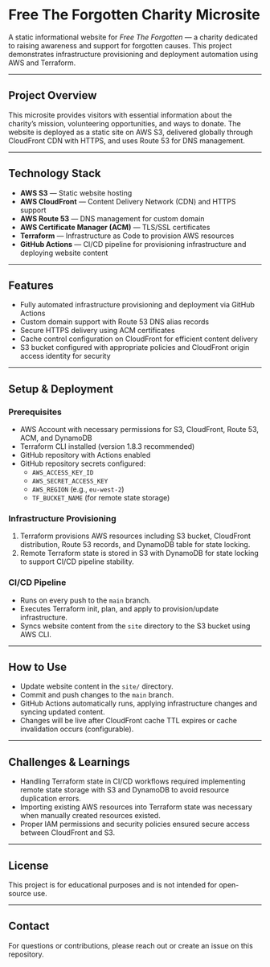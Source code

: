 # Free The Forgotten Charity Microsite

A static informational website for *Free The Forgotten* — a charity dedicated to raising awareness and support for forgotten causes. This project demonstrates infrastructure provisioning and deployment automation using AWS and Terraform.

---

## Project Overview

This microsite provides visitors with essential information about the charity’s mission, volunteering opportunities, and ways to donate. The website is deployed as a static site on AWS S3, delivered globally through CloudFront CDN with HTTPS, and uses Route 53 for DNS management.

---

## Technology Stack

- **AWS S3** — Static website hosting  
- **AWS CloudFront** — Content Delivery Network (CDN) and HTTPS support  
- **AWS Route 53** — DNS management for custom domain  
- **AWS Certificate Manager (ACM)** — TLS/SSL certificates  
- **Terraform** — Infrastructure as Code to provision AWS resources  
- **GitHub Actions** — CI/CD pipeline for provisioning infrastructure and deploying website content  

---

## Features

- Fully automated infrastructure provisioning and deployment via GitHub Actions  
- Custom domain support with Route 53 DNS alias records  
- Secure HTTPS delivery using ACM certificates  
- Cache control configuration on CloudFront for efficient content delivery  
- S3 bucket configured with appropriate policies and CloudFront origin access identity for security  

---

## Setup & Deployment

### Prerequisites

- AWS Account with necessary permissions for S3, CloudFront, Route 53, ACM, and DynamoDB  
- Terraform CLI installed (version 1.8.3 recommended)  
- GitHub repository with Actions enabled  
- GitHub repository secrets configured:
  - `AWS_ACCESS_KEY_ID`
  - `AWS_SECRET_ACCESS_KEY`
  - `AWS_REGION` (e.g., `eu-west-2`)
  - `TF_BUCKET_NAME` (for remote state storage)

### Infrastructure Provisioning

1. Terraform provisions AWS resources including S3 bucket, CloudFront distribution, Route 53 records, and DynamoDB table for state locking.  
2. Remote Terraform state is stored in S3 with DynamoDB for state locking to support CI/CD pipeline stability.  

### CI/CD Pipeline

- Runs on every push to the `main` branch.  
- Executes Terraform init, plan, and apply to provision/update infrastructure.  
- Syncs website content from the `site` directory to the S3 bucket using AWS CLI.  

---

## How to Use

- Update website content in the `site/` directory.  
- Commit and push changes to the `main` branch.  
- GitHub Actions automatically runs, applying infrastructure changes and syncing updated content.  
- Changes will be live after CloudFront cache TTL expires or cache invalidation occurs (configurable).  

---

## Challenges & Learnings

- Handling Terraform state in CI/CD workflows required implementing remote state storage with S3 and DynamoDB to avoid resource duplication errors.  
- Importing existing AWS resources into Terraform state was necessary when manually created resources existed.  
- Proper IAM permissions and security policies ensured secure access between CloudFront and S3.  

---

## License

This project is for educational purposes and is not intended for open-source use.

---

## Contact

For questions or contributions, please reach out or create an issue on this repository.

